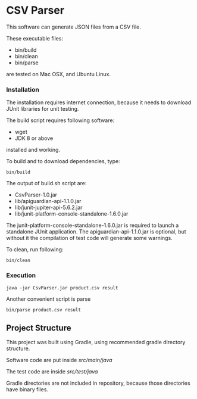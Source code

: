 # CSV Parser

This software can generate JSON files from a CSV file.

These executable files:
* bin/build
* bin/clean
* bin/parse 

are tested on Mac OSX, and Ubuntu Linux.

### Installation
The installation requires internet connection, because it needs to download JUnit libraries for unit testing.

The build script requires following software:
* wget
* JDK 8 or above

installed and working.

To build and to download dependencies, type:

```shell script
bin/build
```

The output of build.sh script are:
* CsvParser-1.0.jar
* lib/apiguardian-api-1.1.0.jar
* lib/junit-jupiter-api-5.6.2.jar
* lib/junit-platform-console-standalone-1.6.0.jar

The junit-platform-console-standalone-1.6.0.jar is required to launch a standalone JUnit application.
The apiguardian-api-1.1.0.jar is optional, but without it the compilation of test code will generate some warnings.

To clean, run following:
```shell script
bin/clean
```

### Execution

```shell script
java -jar CsvParser.jar product.csv result
```

Another convenient script is parse
```shell script
bin/parse product.csv result
```

## Project Structure

This project was built using Gradle, using recommended gradle directory structure.

Software code are put inside
*src/main/java*

The test code are inside *src/test/java*

Gradle directories are not included in repository, because those directories have binary files.
